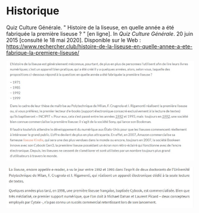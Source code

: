# Historique
Quiz Culture Générale. " Histoire de la liseuse, en quelle année a été fabriquée la première liseuse ? " [en ligne]. In _Quiz Culture Générale_. 20 juin 2015 [consulté le 18 mai 2020]. Disponible sur le Web : <https://www.rechercher.club/histoire-de-la-liseuse-en-quelle-annee-a-ete-fabrique-la-premiere-liseuse/>

![image](images/historique1.jpg)

![image](images/historique2.JPG)
